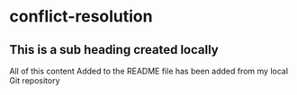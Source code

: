 # conflict-resolution

## This is a sub heading created locally

All of this content Added to the README file has been added from my local Git repository
